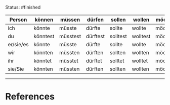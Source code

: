 Status: #finished 

| **Person** | **können** | **müssen** | **dürfen** | **sollen** | **wollen** | **möchten** |
|--------|--------|--------|--------|--------|--------|--------|
| ich    | könnte | müsste | dürfte | sollte | wollte  | möchte   |
| du     | könntest | müsstest | dürftest | solltest | wolltest  | möchtest   |
| er/sie/es  | könnte | müsste | dürfte | sollte | wollte  | möchte   |
| wir    | könnten | müssten | dürften | sollten | wollten  | möchten   |
| ihr    | könntet | müsstet | dürftet | solltet  | wolltet  | möchtet   |
| sie/Sie  | könnten  | müssten  | dürften  | sollten | wollten | möchten






---
# References
